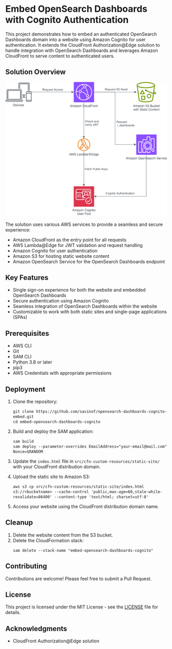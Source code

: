 # Embed OpenSearch Dashboards with Cognito Authentication

This project demonstrates how to embed an authenticated OpenSearch Dashboards domain into a website using Amazon Cognito for user authentication. It extends the CloudFront Authorization@Edge solution to handle integration with OpenSearch Dashboards and leverages Amazon CloudFront to serve content to authenticated users.

## Solution Overview

![HLD](doc/HLD.png)

The solution uses various AWS services to provide a seamless and secure experience:

- Amazon CloudFront as the entry point for all requests
- AWS Lambda@Edge for JWT validation and request handling
- Amazon Cognito for user authentication
- Amazon S3 for hosting static website content
- Amazon OpenSearch Service for the OpenSearch Dashboards endpoint

## Key Features

- Single sign-on experience for both the website and embedded OpenSearch Dashboards
- Secure authentication using Amazon Cognito
- Seamless integration of OpenSearch Dashboards within the website
- Customizable to work with both static sites and single-page applications (SPAs)

## Prerequisites

- AWS CLI
- Git
- SAM CLI
- Python 3.8 or later
- pip3
- AWS Credentials with appropriate permissions

## Deployment

1. Clone the repository:
   ```
   git clone https://github.com/savinof/opensearch-dashboards-cognito-embed.git
   cd embed-opensearch-dashboards-cognito
   ```

2. Build and deploy the SAM application:
   ```
   sam build
   sam deploy --parameter-overrides EmailAddress="your-email@mail.com" Nonce=$RANDOM
   ```

3. Update the `index.html` file in `src/cfn-custom-resources/static-site/` with your CloudFront distribution domain.

4. Upload the static site to Amazon S3:
   ```
   aws s3 cp src/cfn-custom-resources/static-site/index.html s3://<bucketname> --cache-control 'public,max-age=60,stale-while-revalidate=86400' --content-type 'text/html; charset=utf-8'
   ```

5. Access your website using the CloudFront distribution domain name.

## Cleanup

1. Delete the website content from the S3 bucket.
2. Delete the CloudFormation stack:
   ```
   sam delete --stack-name "embed-opensearch-dashboards-cognito"
   ```

## Contributing

Contributions are welcome! Please feel free to submit a Pull Request.

## License

This project is licensed under the MIT License - see the [LICENSE](LICENSE) file for details.

## Acknowledgments

- CloudFront Authorization@Edge solution
